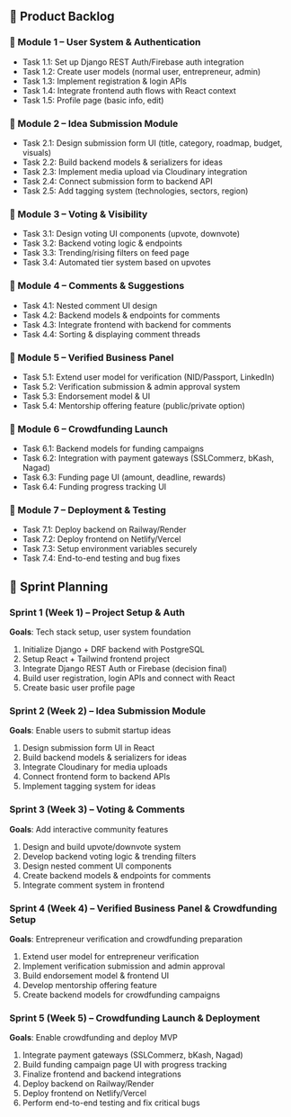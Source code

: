## 📝 **Product Backlog**

### **🔹 Module 1 – User System & Authentication**
* Task 1.1: Set up Django REST Auth/Firebase auth integration
* Task 1.2: Create user models (normal user, entrepreneur, admin)
* Task 1.3: Implement registration & login APIs
* Task 1.4: Integrate frontend auth flows with React context
* Task 1.5: Profile page (basic info, edit)

### **🔹 Module 2 – Idea Submission Module**
* Task 2.1: Design submission form UI (title, category, roadmap, budget, visuals)
* Task 2.2: Build backend models & serializers for ideas
* Task 2.3: Implement media upload via Cloudinary integration
* Task 2.4: Connect submission form to backend API
* Task 2.5: Add tagging system (technologies, sectors, region)


### **🔹 Module 3 – Voting & Visibility**
* Task 3.1: Design voting UI components (upvote, downvote)
* Task 3.2: Backend voting logic & endpoints
* Task 3.3: Trending/rising filters on feed page
* Task 3.4: Automated tier system based on upvotes

### **🔹 Module 4 – Comments & Suggestions**
* Task 4.1: Nested comment UI design
* Task 4.2: Backend models & endpoints for comments
* Task 4.3: Integrate frontend with backend for comments
* Task 4.4: Sorting & displaying comment threads

### **🔹 Module 5 – Verified Business Panel**
* Task 5.1: Extend user model for verification (NID/Passport, LinkedIn)
* Task 5.2: Verification submission & admin approval system
* Task 5.3: Endorsement model & UI
* Task 5.4: Mentorship offering feature (public/private option)

### **🔹 Module 6 – Crowdfunding Launch**
* Task 6.1: Backend models for funding campaigns
* Task 6.2: Integration with payment gateways (SSLCommerz, bKash, Nagad)
* Task 6.3: Funding page UI (amount, deadline, rewards)
* Task 6.4: Funding progress tracking UI

### **🔹 Module 7 – Deployment & Testing**
* Task 7.1: Deploy backend on Railway/Render
* Task 7.2: Deploy frontend on Netlify/Vercel
* Task 7.3: Setup environment variables securely
* Task 7.4: End-to-end testing and bug fixes


## 📅 **Sprint Planning**

### **Sprint 1 (Week 1) – Project Setup & Auth**
**Goals**: Tech stack setup, user system foundation
1. Initialize Django + DRF backend with PostgreSQL
2. Setup React + Tailwind frontend project
3. Integrate Django REST Auth or Firebase (decision final)
4. Build user registration, login APIs and connect with React
5. Create basic user profile page

### **Sprint 2 (Week 2) – Idea Submission Module**
**Goals**: Enable users to submit startup ideas
1. Design submission form UI in React
2. Build backend models & serializers for ideas
3. Integrate Cloudinary for media uploads
4. Connect frontend form to backend APIs
5. Implement tagging system for ideas

### **Sprint 3 (Week 3) – Voting & Comments**
**Goals**: Add interactive community features
1. Design and build upvote/downvote system
2. Develop backend voting logic & trending filters
3. Design nested comment UI components
4. Create backend models & endpoints for comments
5. Integrate comment system in frontend

### **Sprint 4 (Week 4) – Verified Business Panel & Crowdfunding Setup**
**Goals**: Entrepreneur verification and crowdfunding preparation
1. Extend user model for entrepreneur verification
2. Implement verification submission and admin approval
3. Build endorsement model & frontend UI
4. Develop mentorship offering feature
5. Create backend models for crowdfunding campaigns

### **Sprint 5 (Week 5) – Crowdfunding Launch & Deployment**
**Goals**: Enable crowdfunding and deploy MVP
1. Integrate payment gateways (SSLCommerz, bKash, Nagad)
2. Build funding campaign page UI with progress tracking
3. Finalize frontend and backend integrations
4. Deploy backend on Railway/Render
5. Deploy frontend on Netlify/Vercel
6. Perform end-to-end testing and fix critical bugs